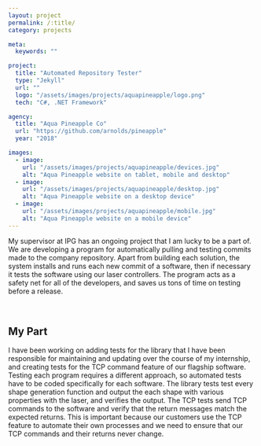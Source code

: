 ```yaml
---
layout: project
permalink: /:title/
category: projects

meta:
  keywords: ""

project:
  title: "Automated Repository Tester"
  type: "Jekyll"
  url: ""
  logo: "/assets/images/projects/aquapineapple/logo.png"
  tech: "C#, .NET Framework"

agency:
  title: "Aqua Pineapple Co"
  url: "https://github.com/arnolds/pineapple"
  year: "2018"

images:
  - image:
    url: "/assets/images/projects/aquapineapple/devices.jpg"
    alt: "Aqua Pineapple website on tablet, mobile and desktop"
  - image:
    url: "/assets/images/projects/aquapineapple/desktop.jpg"
    alt: "Aqua Pineapple website on a desktop device"
  - image:
    url: "/assets/images/projects/aquapineapple/mobile.jpg"
    alt: "Aqua Pineapple website on a mobile device"
---
```

<p style="padding: 0 0 2rem;">My supervisor at IPG has an ongoing project that I am lucky to be a part of. We are developing a program for automatically pulling and testing commits made to the company repository. Apart from building each solution, the system installs and runs each new commit of a software, then if necessary it tests the software using our laser controllers. The program acts as a safety net for all of the developers, and saves us tons of time on testing before a release.</p>
<h2>My Part</h2>
<p style="padding: 0 0 2rem;">I have been working on adding tests for the library that I have been responsible for maintaining and updating over the course of my internship, and creating tests for the TCP command feature of our flagship software. Testing each program requires a different approach, so automated tests have to be coded specifically for each software. The library tests test every shape generation function and output the each shape with various properties with the laser, and verifies the output. The TCP tests send TCP commands to the software and verify that the return messages match the expected returns. This is important because our customers use the TCP feature to automate their own processes and we need to ensure that our TCP commands and their returns never change.</p>
